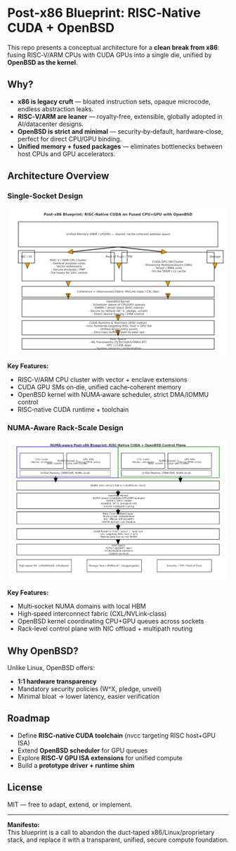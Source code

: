 # Post‑x86 Blueprint: RISC‑Native CUDA + OpenBSD

This repo presents a conceptual architecture for a **clean break from x86**: 
fusing RISC‑V/ARM CPUs with CUDA GPUs into a single die, unified by **OpenBSD as the kernel**.

## Why?
- **x86 is legacy cruft** — bloated instruction sets, opaque microcode, endless abstraction leaks.
- **RISC‑V/ARM are leaner** — royalty‑free, extensible, globally adopted in AI/datacenter designs.
- **OpenBSD is strict and minimal** — security‑by‑default, hardware‑close, perfect for direct CPU/GPU binding.
- **Unified memory + fused packages** — eliminates bottlenecks between host CPUs and GPU accelerators.

## Architecture Overview

### Single‑Socket Design
![Single socket](risc_cuda_openbsd_arch.png)

**Key Features:**
- RISC‑V/ARM CPU cluster with vector + enclave extensions
- CUDA GPU SMs on‑die, unified cache‑coherent memory
- OpenBSD kernel with NUMA‑aware scheduler, strict DMA/IOMMU control
- RISC‑native CUDA runtime + toolchain

### NUMA‑Aware Rack‑Scale Design
![NUMA aware](risc_cuda_openbsd_numa.png)

**Key Features:**
- Multi‑socket NUMA domains with local HBM
- High‑speed interconnect fabric (CXL/NVLink‑class)
- OpenBSD kernel coordinating CPU+GPU queues across sockets
- Rack‑level control plane with NIC offload + multipath routing

## Why OpenBSD?
Unlike Linux, OpenBSD offers:
- **1:1 hardware transparency**
- Mandatory security policies (W^X, pledge, unveil)
- Minimal bloat → lower latency, easier verification

## Roadmap
- Define **RISC‑native CUDA toolchain** (nvcc targeting RISC host+GPU ISA)
- Extend **OpenBSD scheduler** for GPU queues
- Explore **RISC‑V GPU ISA extensions** for unified compute
- Build a **prototype driver + runtime shim**

## License
MIT — free to adapt, extend, or implement.

---

**Manifesto:**  
This blueprint is a call to abandon the duct‑taped x86/Linux/proprietary stack, 
and replace it with a transparent, unified, secure compute foundation.


